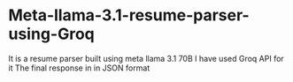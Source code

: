 # Meta-llama-3.1-resume-parser-using-Groq
It is a resume parser built using meta llama 3.1 70B 
I have used Groq API for it 
The final response in in JSON format 
